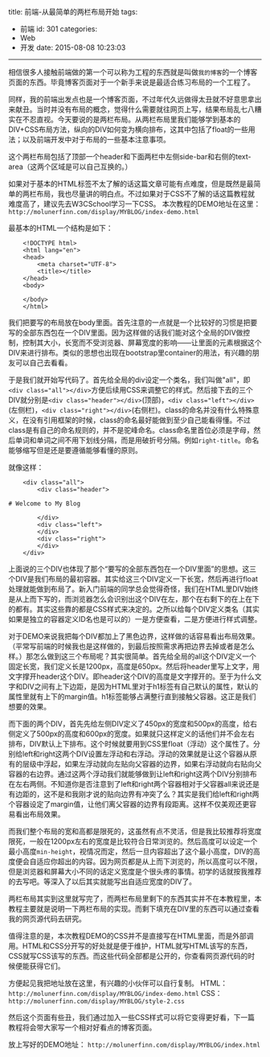 title: 前端-从最简单的两栏布局开始
tags:
  - 前端
id: 301
categories:
  - Web
  - 开发
date: 2015-08-08 10:23:03
---

相信很多人接触前端做的第一个可以称为工程的东西就是叫做`我的博客`的一个博客页面的东西。毕竟博客页面对于一个新手来说是最适合练习布局的一个工程了。

同样，我的前端出发点也是一个博客页面，不过年代久远做得太丑就不好意思拿出来献丑。当时并没有布局的概念，觉得什么需要就往网页上写，结果布局乱七八糟实在不忍直视。今天要说的是两栏布局。从两栏布局里我们能够学到基本的DIV+CSS布局方法，纵向的DIV如何变为横向排布，这其中包括了float的一些用法；以及前端开发中对于布局的一些基本注意事项。
<!--more-->
这个两栏布局包括了顶部一个header和下面两栏中左侧side-bar和右侧的text-area（这两个区域是可以自己互换的。）

如果对于基本的HTML标签不太了解的话这篇文章可能有点难度，但是既然是最简单的两栏布局，我也尽量讲的明白点。不过如果对于CSS不了解的话这篇教程就难度高了，建议先去W3CSchool学习一下CSS。
本次教程的DEMO地址在这里：`http://molunerfinn.com/display/MYBLOG/index-demo.html`

最基本的HTML一个结构是如下：

```
    <!DOCTYPE html>
    <html lang="en">
    <head>
        <meta charset="UTF-8">
        <title></title>
    </head>
    <body>

    </body>
    </html>
```

我们把要写的布局放在body里面。首先注意的一点就是一个比较好的习惯是把要写的全部东西包在一个DIV里面。因为这样做的话我们能对这个全局的DIV做控制，控制其大小，长宽而不受浏览器、屏幕宽度的影响——让里面的元素根据这个DIV来进行排布。类似的思想也出现在bootstrap里container的用法，有兴趣的朋友可以自己去看看。

于是我们就开始写代码了。首先给全局的div设定一个类名，我们叫做"all"，即`<div class="all"></div>`方便后续用CSS来调整它的样式。然后接下去的三个DIV就分别是`<div class="header"></div>`(顶部)，`<div class="left"></div>`(左侧栏)，`<div class="right"></div>`(右侧栏)。class的命名并没有什么特殊意义，在没有引用框架的时候，class的命名最好能做到至少自己能看得懂。不过class是有自己的命名规则的，并不是驼峰命名。class命名里首位必须是字母，然后单词和单词之间不用下划线分隔，而是用破折号分隔。例如`right-title`。命名能够缩写但是还是要遵循能够看懂的原则。

就像这样：

```
    <div class="all">
        <div class="header">

# Welcome to My Blog

        </div>
        <div class="left">
        </div>
        <div class="right">
        </div>
    </div>
```

上面说的三个DIV也体现了那个“要写的全部东西包在一个DIV里面”的思想。这三个DIV是我们布局的最初容器。其实给这三个DIV定义一下长宽，然后再进行float处理就能做到布局了。新入门前端的同学总会觉得奇怪，我们在HTML里DIV始终是从上而下写的，而浏览器怎么会识别出这个DIV在左，那个在右剩下的在上在下的都有。其实这些靠的都是CSS样式来决定的。之所以给每个DIV定义类名（其实如果是独立的容器定义ID名也是可以的）一是方便查看，二是方便进行样式调整。

对于DEMO来说我把每个DIV都加上了黑色边界，这样做的话容易看出布局效果。（平常写前端的时候我也是这样做的，到最后按照需求再把边界去掉或者是怎么样。）那怎么做到这三个布局呢？其实很简单。首先给全局的all这个DIV定义一个固定长宽，我们定义长是1200px，高度是650px。然后将header里写上文字，用文字撑开header这个DIV。即header这个DIV的高度是文字撑开的。至于为什么文字和DIV之间有上下边距，是因为HTML里对于h1标签有自己默认的属性，默认的属性里就有上下的margin值。h1标签能够占满整行直到接触父容器。这正是我们想要的效果。

而下面的两个DIV，首先先给左侧DIV定义了450px的宽度和500px的高度，给右侧定义了500px的高度和600px的宽度。如果就只这样定义的话他们并不会左右排布，DIV默认上下排布。这个时候就要用到CSS里float（浮动）这个属性了。分别给left和right这两个DIV设置左浮动和右浮动。浮动的效果就是让这个容器从原有的层级中浮起，如果左浮动就向左贴向父容器的边界，如果右浮动就向右贴向父容器的右边界。通过这两个浮动我们就能够做到让left和right这两个DIV分别排布在左右两侧。不知道你是否注意到了left和right两个容器相对于父容器all来说还是有边距的，这不是和我刚才说的贴向边界有冲突了么？其实是我们给left和right两个容器设定了margin值，让他们离父容器的边界有段距离。这样不仅美观还更容易看出布局效果。

而我们整个布局的宽和高都是限死的，这虽然有点不灵活，但是我比较推荐将宽度限死，一般在1200px左右的宽度是比较符合日常浏览的。然后高度可以设定一个最小高度`min-height`，视情况而定，然后一旦内容超出了这个最小高度，DIV的高度便会自适应你超出的内容。因为网页都是从上而下浏览的，所以高度可以不限，但是浏览器和屏幕大小不同的话定义宽度是个很头疼的事情。初学的话就按我推荐的去写吧。等深入了以后其实就能写出自适应宽度的DIV了。

两栏布局其实到这里就写完了，而两栏布局里剩下的东西其实并不在本教程里，本教程主要就是说明一下两栏布局的实现。而剩下填充在DIV里的东西可以通过查看我的网页源代码去研究。

值得注意的是，本次教程DEMO的CSS并不是直接写在HTML里面，而是外部调用。HTML和CSS分开写的好处就是便于维护，HTML就写HTML该写的东西，CSS就写CSS该写的东西。而这些代码全部都是公开的，你查看网页源代码的时候便能获得它们。

方便起见我把地址放在这里，有兴趣的小伙伴可以自行复制。
HTML：`http://molunerfinn.com/display/MYBLOG/index-demo.html`
CSS：`http://molunerfinn.com/display/MYBLOG/style-2.css`

然后这个页面有些丑，我们通过加入一些CSS样式可以将它变得更好看，下一篇教程将会带大家写一个相对好看点的博客页面。

放上写好的DEMO地址：
`http://molunerfinn.com/display/MYBLOG/index.html`
